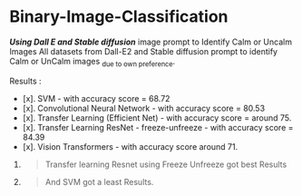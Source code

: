 # Binary-Image-Classification

***Using Dall E and Stable diffusion*** image prompt to Identify Calm or Uncalm Images
All datasets from Dall-E2 and Stable diffusion prompt to identify Calm or UnCalm images <sub>due to own preference</sub>.

Results : 
- [x]. SVM  - with accuracy score = 68.72
- [x]. Convolutional Neural Network - with accuracy score = 80.53
- [x]. Transfer Learning (Efficient Net) - with accuracy score = around 75.
- [x]. Transfer Learning ResNet - freeze-unfreeze - with accuracy score = 84.39
- [x]. Vision Transformers - with accuracy score around 71.

1. > Transfer learning Resnet using Freeze Unfreeze got best Results 
2. > And SVM got a least Results.
